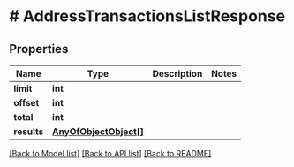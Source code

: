# # AddressTransactionsListResponse

## Properties

Name | Type | Description | Notes
------------ | ------------- | ------------- | -------------
**limit** | **int** |  |
**offset** | **int** |  |
**total** | **int** |  |
**results** | [**AnyOfObjectObject[]**](AnyOfObjectObject.md) |  |

[[Back to Model list]](../../README.md#models) [[Back to API list]](../../README.md#endpoints) [[Back to README]](../../README.md)
